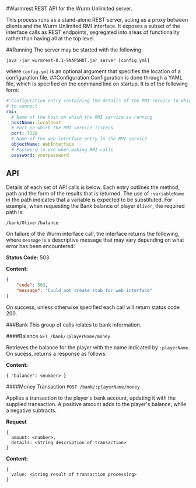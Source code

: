 #Wurmrest
REST API for the Wurm Unlimited server.

This process runs as a stand-alone REST server, acting as a proxy between clients and the Wurm 
Unlimited RMI interface. It exposes a subset of the interface calls as REST endpoints, segregated
 into areas of functionality rather than having all at the top level.

##Running
The server may be started with the following:

`java -jar wurmrest-0.1-SNAPSHOT.jar server [config.yml]`

where `config.yml` is an optional argument that specifies the location of a configuration file.
##Configuration
Configuration is done through a YAML file, which is specified on the command line on startup. It 
is of the following form:
```yaml
# Configuration entry containing the details of the RMI service to which this server will attempt
# to connect
rmi:
  # Name of the host on which the RMI service is running
  hostName: localhost
  # Port on which the RMI service listens
  port: 7220
  # Name of the web interface entry in the RMI service
  objectName: WebInterface
  # Password to use when making RMI calls
  password: yourpassword
```

## API
Details of each set of API calls is below. Each entry outlines the method, path and the form of 
the results that is returned. The use of `:variableName` in the path indicates that a variable is
 expected to be substituted. For example, when requesting the Bank balance of player 
 `Oliver`, the required path is:
 
`/bank/Oliver/balance`

On failure of the Wurm interface call, the interface returns the following, where `message` is a 
descriptive message that may vary depending on what error has been encountered:

**Status Code:** 503

**Content:**
```json
{
	"code": 503,
	"message": "Could not create stub for web interface"
}
```

On success, unless otherwise specified each call will return status code 200.

###Bank
This group of calls relates to bank information.

####Balance
`GET /bank/:playerName/money`

Retrieves the balance for the player with the name indicated by `:playerName`. On sucess, returns
 a response as follows:

**Content:**
```
{ "balance": <number> }
```

####Money Transaction
`POST /bank/:playerName/money`

Applies a transaction to the player's bank account, updating it with the supplied transaction. A 
positive amount adds to the player's balance, while a negative subtracts.

**Request**
```
{
  amount: <number>,
  details: <String description of transaction>
}
```

**Content:**
```
{
  value: <String result of transaction processing>
}
```